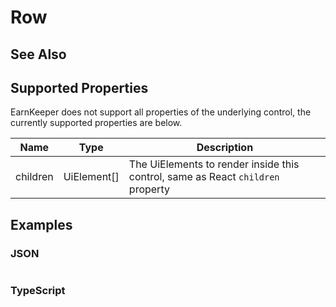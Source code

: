 # Row

## See Also

## Supported Properties

EarnKeeper does not support all properties of the underlying control, the currently supported properties are below.

| Name     | Type         | Description                                                                     |
| -------- | ------------ | ------------------------------------------------------------------------------- |
| children | UiElement\[] | The UiElements to render inside this control, same as React `children` property |

## Examples

### JSON

```json

```

### TypeScript

```javascript

```
